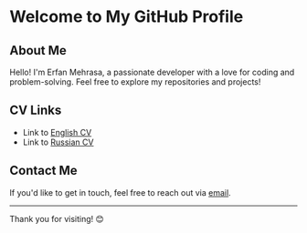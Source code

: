 # Welcome to My GitHub Profile

## About Me
Hello! I'm Erfan Mehrasa, a passionate developer with a love for coding and problem-solving. Feel free to explore my repositories and projects!

## CV Links
- Link to [English CV](https://github.com/e-mehrasa/e-mehrasa/blob/main/Erfan%20Mehrasa%20CVen%20v3.pdf)
- Link to [Russian CV](https://github.com/e-mehrasa/e-mehrasa/blob/main/Erfan%20Mehrasa%20CVru%20v3.pdf)

## Contact Me
If you'd like to get in touch, feel free to reach out via [email](mailto:m2000erfan@gmail.com).

---

Thank you for visiting! 😊
<!--
**e-mehrasa/e-mehrasa** is a ✨ _special_ ✨ repository because its `README.md` (this file) appears on your GitHub profile.

Here are some ideas to get you started:

- 🔭 I’m currently working on ...
- 🌱 I’m currently learning ...
- 👯 I’m looking to collaborate on ...
- 🤔 I’m looking for help with ...
- 💬 Ask me about ...
- 📫 How to reach me: ...
- 😄 Pronouns: ...
- ⚡ Fun fact: ...
-->
